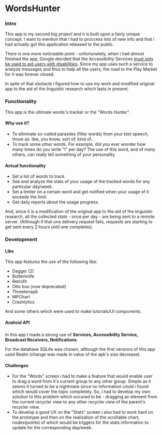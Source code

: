 # WordsHunter

### Intro
This app is my second big project and it is built upon a fairly unique concept. I want to mention that I had to proccess lots of new info and that i had actually got this application released to the public. 

There is one more noticeable point - unfortunately, when i had almost finished the app, Google decided that the Accessibility Services [must only be used to aid users with disabilities](https://www.xda-developers.com/google-threatening-removal-accessibility-services-play-store/). Since my app uses such a service to analyze messages and thus to help all the users, the road to the Play Market for it was forever closed.

In spite of that obstacle i figured how to use my work and modified original app to the aid of the linguistic research which lasts in present.   

### Functionality
This app is the ultimate words's tracker or the "Words Hunter". 
#### Why use it?
- To eliminate so-called parasites (filler words) from your text speech, those as: like, you know, sort of, kind of..
- To track some other words. For example, did you ever wonder how many times do you write "I" per day? The use of this word, and of many others, can really tell something of your personality.
#### Actual functionality
- Set a list of words to track.
- See and analyze the stats of your usage of the tracked words for any particular day/week.
- Set a limiter on a certain word and get notified when your usage of it exceeds the limit.
- Get daily reports about the usage progress.

And, since it is a modification of the original app to the aid of the linguistic research, all the collected stats - once per day - are being sent to a remote server. (Although if that one delivery request fails, requests are starting to get sent every 2 hours until one completes).
### Development
#### Libs
This app features the use of the following libs:
- Dagger (2)
- Butterknife
- Retrofit
- Otto bus (now deprecated)
- Threetenapb
- MPChart
- Crashlytics

And some others which were used to make tutorials/UI components.

##### Android API
In this app I made a strong use of **Services, Accessibility Service, Broadcast Receivers, Notifications**. 

For the database SQLite was chosen, although the first versions of this app used Realm (change was made in value of the apk's size decrease).

#### Challenges
- For the "Words" screen i had to make a feature that would enable user to drag a word from it's current group to any other group. Simple as it seems it turned to be a nightmare since no information could i found which would cover the topic completely. So, i had to develop my own solution to this problem which occured to be - dragging an element from the current recycler view to any other recycler view of the parent's recycler view.
- To develop a good UX on the "Stats" screen i also had to work hard on the prototype and then on the realization of the scrollable chart, nodes(points) of which would be triggers for the stats information to update for the corresponding day/week.